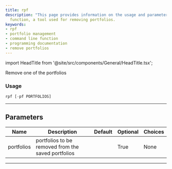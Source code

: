 ```yaml
---
title: rpf
description: "This page provides information on the usage and parameters of the 'rpf'"
  function, a tool used for removing portfolios.
keywords:
- rpf
- portfolio management
- command line function
- programming documentation
- remove portfolios
---
```


import HeadTitle from '@site/src/components/General/HeadTitle.tsx';

<HeadTitle title="portfolio/po/rpf - Reference | OpenBB Terminal Docs" />

Remove one of the portfolios

### Usage

```python
rpf [-pf PORTFOLIOS]
```

---

## Parameters

| Name | Description | Default | Optional | Choices |
| ---- | ----------- | ------- | -------- | ------- |
| portfolios | portfolios to be removed from the saved portfolios |  | True | None |

---
